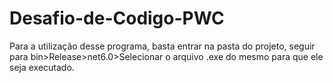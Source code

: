 # Desafio-de-Codigo-PWC

Para a utilização desse programa, basta entrar na pasta do projeto, seguir para bin>Release>net6.0>Selecionar o arquivo .exe do mesmo para que ele seja executado.

